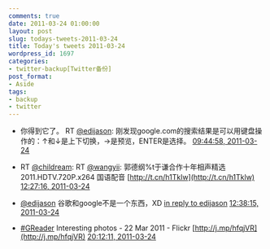 ```yaml
---
comments: true
date: 2011-03-24 01:00:00
layout: post
slug: todays-tweets-2011-03-24
title: Today's tweets 2011-03-24
wordpress_id: 1697
categories:
- twitter-backup[Twitter备份]
post_format:
- Aside
tags:
- backup
- twitter
---
```





  * 你得到它了。 RT [@edijason](http://twitter.com/edijason): 刚发现google.com的搜索结果是可以用键盘操作的：↑和↓是上下切换，→是预览，ENTER是选择。 [09:44:58, 2011-03-24](http://twitter.com/gfrog/statuses/50734819772080128)





  * RT [@childream](http://twitter.com/childream): RT [@wangyii](http://twitter.com/wangyii): 郭德纲%t于谦合作十年相声精选 2011.HDTV.720P.x264 国语配音 [http://t.cn/h1Tklw](http://t.cn/h1Tklw) [12:27:16, 2011-03-24](http://twitter.com/gfrog/statuses/50775662822309888)





  * [@edijason](http://twitter.com/edijason) 谷歌和google不是一个东西，XD [in reply to edijason](http://twitter.com/edijason/statuses/50738639939977216) [12:38:15, 2011-03-24](http://twitter.com/gfrog/statuses/50778428458270720)





  * [#GReader](http://search.twitter.com/search?q=%23GReader) Interesting photos - 22 Mar 2011 - Flickr [http://j.mp/hfqjVR](http://j.mp/hfqjVR) [20:12:11, 2011-03-24](http://twitter.com/gfrog/statuses/50892663892881409)




